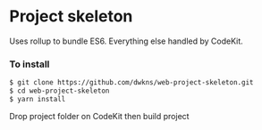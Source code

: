 # Project skeleton

Uses rollup to bundle ES6. Everything else handled by CodeKit.


### To install 

```bash
$ git clone https://github.com/dwkns/web-project-skeleton.git
$ cd web-project-skeleton
$ yarn install
```

Drop project folder on CodeKit then build project
